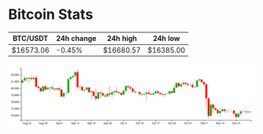 # Bitcoin Stats

BTC/USDT|24h change|24h high|24h low|
|---|---|---|---|
|$16573.06|-0.45%|$16680.57|$16385.00|

<img src="./chart.svg">
